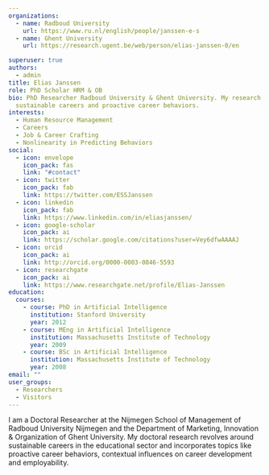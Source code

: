 ```yaml
---
organizations:
  - name: Radboud University
    url: https://www.ru.nl/english/people/janssen-e-s
  - name: Ghent University
    url: https://research.ugent.be/web/person/elias-janssen-0/en

superuser: true
authors:
  - admin
title: Elias Janssen
role: PhD Scholar HRM & OB
bio: PhD Researcher Radboud University & Ghent University. My research currently revolves around
  sustainable careers and proactive career behaviors.
interests:
  - Human Resource Management
  - Careers
  - Job & Career Crafting
  - Nonlinearity in Predicting Behaviors
social:
  - icon: envelope
    icon_pack: fas
    link: "#contact"
  - icon: twitter
    icon_pack: fab
    link: https://twitter.com/ESSJanssen
  - icon: linkedin
    icon_pack: fab
    link: https://www.linkedin.com/in/eliasjanssen/
  - icon: google-scholar
    icon_pack: ai
    link: https://scholar.google.com/citations?user=Vey6dfwAAAAJ
  - icon: orcid
    icon_pack: ai
    link: http://orcid.org/0000-0003-0846-5593
  - icon: researchgate
    icon_pack: ai
    link: https://www.researchgate.net/profile/Elias-Janssen
education:
  courses:
    - course: PhD in Artificial Intelligence
      institution: Stanford University
      year: 2012
    - course: MEng in Artificial Intelligence
      institution: Massachusetts Institute of Technology
      year: 2009
    - course: BSc in Artificial Intelligence
      institution: Massachusetts Institute of Technology
      year: 2008
email: ""
user_groups:
  - Researchers
  - Visitors
---
```

I am a Doctoral Researcher at the Nijmegen School of Management of Radboud University Nijmegen and the Department of Marketing, Innovation & Organization of Ghent University. My doctoral research revolves around sustainable careers in the educational sector and incorporates topics like proactive career behaviors, contextual influences on career development and employability.
